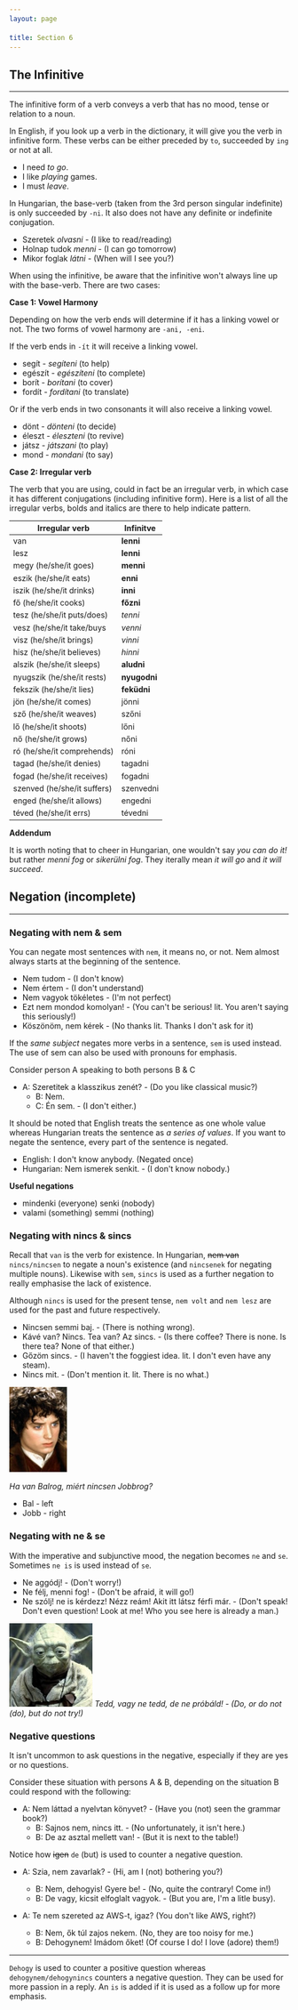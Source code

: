 ```yaml
---
layout: page

title: Section 6
---
```


## The Infinitive

---

The infinitive form of a verb conveys a verb that has no mood, tense or relation to a noun.

In English, if you look up a verb in the dictionary, it will give you the verb in infinitive form. These verbs can be either preceded 
by `to`, succeeded by `ing` or not at all.

* I need *to go*.
* I like *playing* games.
* I must *leave*.

In Hungarian, the base-verb (taken from the 3rd person singular indefinite) is only succeeded by `-ni`. It also does not have any definite or indefinite conjugation.

* Szeretek *olvasni* - (I like to read/reading)
* Holnap tudok *menni* - (I can go tomorrow)
* Mikor foglak *látni* - (When will I see you?)

When using the infinitive, be aware that the infinitive won't always line up with the base-verb. There are two cases:

**Case 1: Vowel Harmony**

Depending on how the verb ends will determine if it has a linking vowel or not. The two forms of vowel harmony are `-ani, -eni`.

If the verb ends in `-ít` it will receive a linking vowel.

* segít - *segíteni* (to help)
* egészít - *egészíteni* (to complete)
* borít - *borítani* (to cover)
* fordít - *fordítani* (to translate)

Or if the verb ends in two consonants it will also receive a linking vowel.

* dönt - *dönteni* (to decide)
* éleszt - *éleszteni* (to revive)
* játsz - *játszani* (to play)
* mond - *mondani* (to say)

**Case 2: Irregular verb**

The verb that you are using, could in fact be an irregular verb, in which case it has different conjugations (including infinitive form). 
Here is a list of all the irregular verbs, bolds and italics are there to help indicate pattern.

| Irregular verb              | Infinitve     |
|-----------------------------|---------------|
| van                         | **lenni**     |
| lesz                        | **lenni**     |
| megy (he/she/it goes)       | **menni**     |
| eszik (he/she/it eats)      | **enni**      |
| iszik (he/she/it drinks)    | **inni**      |
| fő (he/she/it cooks)        | **főzni**     |
| tesz (he/she/it puts/does)  | *tenni*       |
| vesz (he/she/it take/buys   | *venni*       |
| visz (he/she/it brings)     | *vinni*       |
| hisz (he/she/it believes)   | *hinni*       |
| alszik (he/she/it sleeps)   | **aludni**    |
| nyugszik (he/she/it rests)  | **nyugodni**  |
| fekszik (he/she/it lies)    | **feküdni**   |
| jön (he/she/it comes)       | jönni         |
| sző (he/she/it weaves)      | szőni         |
| lő (he/she/it shoots)       | lőni          |
| nő (he/she/it grows)        | nőni          |
| ró (he/she/it comprehends)  | róni          |
| tagad (he/she/it denies)    | tagadni       |
| fogad (he/she/it receives)  | fogadni       |
| szenved (he/she/it suffers) | szenvedni     |
| enged (he/she/it allows)    | engedni       |
| téved (he/she/it errs)      | tévedni       |

**Addendum**

It is worth noting that to cheer in Hungarian, one wouldn't say *you can do it!* but rather *menni fog* or *sikerülni fog*. 
They iterally mean *it will go* and *it will succeed*.

## Negation (incomplete)

---

### Negating with nem & sem

You can negate most sentences with `nem`, it means no, or not. Nem almost always starts at the beginning of the sentence.

* Nem tudom - (I don't know)
* Nem értem - (I don't understand)
* Nem vagyok tökéletes - (I'm not perfect)
* Ezt nem mondod komolyan! - (You can't be serious! lit. You aren't saying this seriously!)
* Köszönöm, nem kérek - (No thanks lit. Thanks I don't ask for it)

If the *same subject* negates more verbs in a sentence, `sem` is used instead. The use of sem can also be used with pronouns for emphasis.

Consider person A speaking to both persons B & C

* A: Szeretitek a klasszikus zenét? - (Do you like classical music?)
  * B: Nem.
  * C: Én sem. - (I don't either.)

It should be noted that English treats the sentence as one whole value whereas Hungarian treats the sentence as *a series of values*. 
If you want to negate the sentence, every part of the sentence is negated.

* English: I don't know anybody. (Negated once)
* Hungarian: Nem ismerek senkit. - (I don't know nobody.)

**Useful negations**

* mindenki (everyone) senki (nobody)
* valami (something) semmi (nothing)

### Negating with nincs & sincs

Recall that `van` is the verb for existence. In Hungarian, ~~nem van~~ `nincs/nincsen` to negate a noun's existence (and `nincsenek` 
for negating multiple nouns). Likewise with `sem`, `sincs` is used as a further negation to really emphasise the lack of existence.

Although `nincs` is used for the present tense, `nem volt` and `nem lesz` are used for the past and future respectively.

* Nincsen semmi baj. - (There is nothing wrong).
* Kávé van? Nincs. Tea van? Az sincs. - (Is there coffee? There is none. Is there tea? None of that either.)
* Gőzöm sincs. - (I haven't the foggiest idea. lit. I don't even have any steam).
* Nincs mit. - (Don't mention it. lit. There is no what.)


![Frodo](/public/Frodo.jpg)

*Ha van Balrog, miért nincsen Jobbrog?*

* Bal - left
* Jobb - right


### Negating with ne & se

With the imperative and subjunctive mood, the negation becomes `ne` and `se`. Sometimes `ne is` is used instead of `se`.

* Ne aggódj! - (Don't worry!)
* Ne félj, menni fog! - (Don't be afraid, it will go!)
* Ne szólj! ne is kérdezz! Nézz reám! Akit itt látsz férfi már. - (Don't speak! Don't even question! Look at me! Who you see here is already a man.)


![Yoda](/public/Yoda.jpeg)
*Tedd, vagy ne tedd, de ne próbáld! - (Do, or do not (do), but do not try!)*

### Negative questions

It isn't uncommon to ask questions in the negative, especially if they are yes or no questions.

Consider these situation with persons A & B, depending on the situation B could respond with the following:

* A: Nem láttad a nyelvtan könyvet? - (Have you (not) seen the grammar book?)
  * B: Sajnos nem, nincs itt. - (No unfortunately, it isn't here.)
  * B: De az asztal mellett van! - (But it is next to the table!)

Notice how ~~igen~~ `de` (but) is used to counter a negative question.

* A: Szia, nem zavarlak? - (Hi, am I (not) bothering you?)
  * B: Nem, dehogyis! Gyere be! - (No, quite the contrary! Come in!)
  * B: De vagy, kicsit elfoglalt vagyok. - (But you are, I'm a litle busy).

* A: Te nem szereted az AWS-t, igaz? (You don't like AWS, right?)
  * B: Nem, ők túl zajos nekem. (No, they are too noisy for me.)
  * B: Dehogynem! Imádom őket! (Of course I do! I love (adore) them!)
 
 ---
 
`Dehogy` is used to counter a positive question whereas `dehogynem/dehogynincs` counters a negative question. They can be used for more passion in a reply. An `is` is added if it is used as a follow up for more emphasis. 
